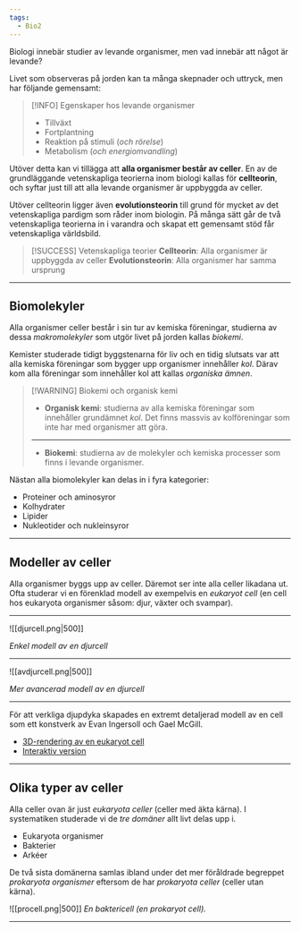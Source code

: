 ```yaml
---
tags:
  - Bio2
---
```

Biologi innebär studier av levande organismer, men vad innebär att något är levande?

Livet som observeras på jorden kan ta många skepnader och uttryck, men har följande gemensamt:

>[!INFO] Egenskaper hos levande organismer
>- Tillväxt
>- Fortplantning
>- Reaktion på stimuli (*och rörelse*)
>- Metabolism (*och energiomvandling*)

Utöver detta kan vi tillägga att **alla organismer består av celler**. En av de grundläggande vetenskapliga teorierna inom biologi kallas för **cellteorin**, och syftar just till att alla levande organismer är uppbyggda av celler.

Utöver cellteorin ligger även **evolutionsteorin** till grund för mycket av det vetenskapliga pardigm som råder inom biologin. På många sätt går de två vetenskapliga teorierna in i varandra och skapat ett gemensamt stöd får vetenskapliga världsbild.

>[!SUCCESS] Vetenskapliga teorier
> **Cellteorin**: Alla organismer är uppbyggda av celler
> **Evolutionsteorin**: Alla organismer har samma ursprung

---

## Biomolekyler

Alla organismer celler består i sin tur av kemiska föreningar, studierna av dessa *makromolekyler* som utgör livet på jorden kallas *biokemi*.

Kemister studerade tidigt byggstenarna för liv och en tidig slutsats var att alla kemiska föreningar som bygger upp organismer innehåller *kol*. Därav kom alla föreningar som innehåller kol att kallas *organiska ämnen*.

>[!WARNING] Biokemi och organisk kemi
>
>- **Organisk kemi**: studierna av alla kemiska föreningar som innehåller grundämnet *kol*. Det finns massvis av kolföreningar som inte har med organismer att göra.
>
>---
>
>- **Biokemi**: studierna av de molekyler och kemiska processer som finns i levande organismer. 

Nästan alla biomolekyler kan delas in i fyra kategorier:

- Proteiner och aminosyror
- Kolhydrater
- Lipider
- Nukleotider och nukleinsyror

---

## Modeller av celler

Alla organismer byggs upp av celler. Däremot ser inte alla celler likadana ut. Ofta studerar vi en förenklad modell av exempelvis en *eukaryot cell* (en cell hos eukaryota organismer såsom: djur, växter och svampar). 

---

![[djurcell.png|500]]

*Enkel modell av en djurcell*

---


![[avdjurcell.png|500]]

*Mer avancerad modell av en djurcell*

---

För att verkliga djupdyka skapades en extremt detaljerad modell av en cell som ett konstverk av Evan Ingersoll och Gael McGill.

- [3D-rendering av en eukaryot cell](https://cdna.artstation.com/p/assets/images/images/022/299/390/large/gael-mcgill-cellularlandscape-digizyme.jpg?1574883833)
- [Interaktiv version](https://www.digizyme.com/cst_landscapes.html)

---

## Olika typer av celler

Alla celler ovan är just *eukaryota celler* (celler med äkta kärna). I systematiken studerade vi de *tre domäner* allt livt delas upp i.

- Eukaryota organismer
- Bakterier
- Arkéer

De två sista domänerna samlas ibland under det mer föråldrade begreppet *prokaryota organismer* eftersom de har *prokaryota celler* (celler utan kärna).

![[procell.png|500]]
*En baktericell (en prokaryot cell).*

---

